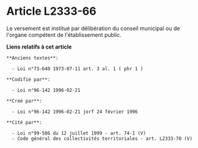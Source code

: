 # Article L2333-66

Le versement est institué par délibération du conseil municipal ou de l'organe compétent de l'établissement public.

**Liens relatifs à cet article**

	**Anciens textes**:

	  - Loi n°73-640 1973-07-11 art. 3 al. 1 ( phr 1 )

	**Codifié par**:

	  - Loi n°96-142 1996-02-21

	**Créé par**:

	  - Loi n°96-142 1996-02-21 jorf 24 février 1996

	**Cité par**:

	  - Loi n°99-586 du 12 juillet 1999 - art. 74-1 (V)
	  - Code général des collectivités territoriales - art. L2333-70 (V)
